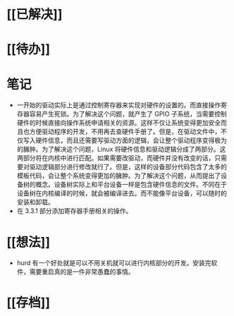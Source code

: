 # [[已解决]]

# [[待办]]

# 笔记
- 一开始的驱动实际上是通过控制寄存器来实现对硬件的设置的。而直接操作寄存器容易产生死锁。为了解决这个问题，就产生了 GPIO 子系统，当需要控制硬件的时候直接向操作系统申请相关的资源。这样不仅让系统变得更加安全而且也方便驱动程序的开发，不用再去查硬件手册了。但是，在驱动文件中，不仅写入硬件信息，而且还需要写驱动方面的逻辑，会让整个驱动程序变得极为的臃肿。为了解决这个问题，Linux 将硬件信息和驱动逻辑分成了两部分。这两部分将在内核中进行匹配。如果需要改驱动，而硬件并没有改变的话，只需要对驱动逻辑部分进行修改就行了。但是，这样的设备部分代码包含了太多的模板代码，会让整个系统变得更加的臃肿。为了解决这个问题，从而提出了设备树的概念。设备树实际上和平台设备一样是包含硬件信息的文件。不同在于设备树在内核编译的时候，就会被编译进去。而不能像平台设备，可以随时的安装和卸载。
- 在 3.3.1 部分添加寄存器手册相关的操作。

# [[想法]]
- hurd 有一个好处就是可以不用关机就可以进行内核部分的开发。安装完软件，需要重启真的是一件非常愚蠢的事情。

# [[存档]]